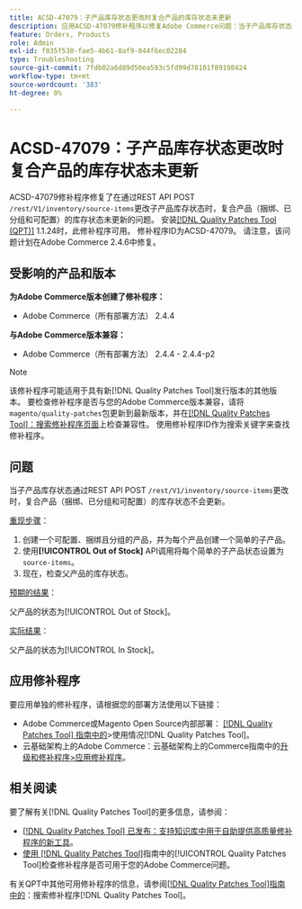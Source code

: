 ```yaml
---
title: ACSD-47079：子产品库存状态更改时复合产品的库存状态未更新
description: 应用ACSD-47079修补程序以修复Adobe Commerce问题：当子产品库存状态通过REST API POST /rest/V1/inventory/source-items更改时，复合产品（捆绑、分组和可配置）库存状态不会更新。
feature: Orders, Products
role: Admin
exl-id: f035f530-fae5-4b61-8af9-044f6ec02284
type: Troubleshooting
source-git-commit: 7fdb02a6d89d50ea593c5fd99d78101f89198424
workflow-type: tm+mt
source-wordcount: '383'
ht-degree: 0%

---
```


# ACSD-47079：子产品库存状态更改时复合产品的库存状态未更新

ACSD-47079修补程序修复了在通过REST API POST `/rest/V1/inventory/source-items`更改子产品库存状态时，复合产品（捆绑、已分组和可配置）的库存状态未更新的问题。 安装[[!DNL Quality Patches Tool (QPT)]](https://experienceleague.adobe.com/zh-hans/docs/commerce-operations/tools/quality-patches-tool/quality-patches-tool-to-self-serve-quality-patches) 1.1.24时，此修补程序可用。 修补程序ID为ACSD-47079。 请注意，该问题计划在Adobe Commerce 2.4.6中修复。

## 受影响的产品和版本

**为Adobe Commerce版本创建了修补程序：**

* Adobe Commerce（所有部署方法） 2.4.4

**与Adobe Commerce版本兼容：**

* Adobe Commerce（所有部署方法） 2.4.4 - 2.4.4-p2

>[!NOTE]
>
>该修补程序可能适用于具有新[!DNL Quality Patches Tool]发行版本的其他版本。 要检查修补程序是否与您的Adobe Commerce版本兼容，请将`magento/quality-patches`包更新到最新版本，并在[[!DNL Quality Patches Tool]：搜索修补程序页面](https://experienceleague.adobe.com/tools/commerce-quality-patches/index.html?lang=zh-Hans)上检查兼容性。 使用修补程序ID作为搜索关键字来查找修补程序。

## 问题

当子产品库存状态通过REST API POST `/rest/V1/inventory/source-items`更改时，复合产品（捆绑、已分组和可配置）的库存状态不会更新。

<u>重现步骤</u>：

1. 创建一个可配置、捆绑且分组的产品，并为每个产品创建一个简单的子产品。
1. 使用&#x200B;**[!UICONTROL Out of Stock]** API调用将每个简单的子产品状态设置为`source-items`。
1. 现在，检查父产品的库存状态。

<u>预期的结果</u>：

父产品的状态为[!UICONTROL Out of Stock]。

<u>实际结果</u>：

父产品的状态为[!UICONTROL In Stock]。

## 应用修补程序

要应用单独的修补程序，请根据您的部署方法使用以下链接：

* Adobe Commerce或Magento Open Source内部部署： [[!DNL Quality Patches Tool] 指南中的](/help/tools/quality-patches-tool/usage.md)>使用情况[!DNL Quality Patches Tool]。
* 云基础架构上的Adobe Commerce：云基础架构上的Commerce指南中的[升级和修补程序>应用修补程序](https://experienceleague.adobe.com/docs/commerce-cloud-service/user-guide/develop/upgrade/apply-patches.html?lang=zh-Hans)。

## 相关阅读

要了解有关[!DNL Quality Patches Tool]的更多信息，请参阅：

* [[!DNL Quality Patches Tool] 已发布：支持知识库中用于自助提供高质量修补程序的新工具](https://experienceleague.adobe.com/zh-hans/docs/commerce-operations/tools/quality-patches-tool/quality-patches-tool-to-self-serve-quality-patches)。
* [使用 [!DNL Quality Patches Tool]](/help/tools/quality-patches-tool/patches-available-in-qpt/check-patch-for-magento-issue-with-magento-quality-patches.md)指南中的[!UICONTROL Quality Patches Tool]检查修补程序是否可用于您的Adobe Commerce问题。


有关QPT中其他可用修补程序的信息，请参阅[[!DNL Quality Patches Tool]指南中的](https://experienceleague.adobe.com/tools/commerce-quality-patches/index.html?lang=zh-Hans)：搜索修补程序[!DNL Quality Patches Tool]。
